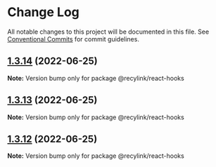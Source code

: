 # Change Log

All notable changes to this project will be documented in this file.
See [Conventional Commits](https://conventionalcommits.org) for commit guidelines.

## [1.3.14](https://github.com/recylink/recylink-commons/compare/v1.3.13...v1.3.14) (2022-06-25)

**Note:** Version bump only for package @recylink/react-hooks





## [1.3.13](https://github.com/recylink/recylink-commons/compare/v1.3.12...v1.3.13) (2022-06-25)

**Note:** Version bump only for package @recylink/react-hooks





## [1.3.12](https://github.com/recylink/recylink-commons/compare/v1.3.11...v1.3.12) (2022-06-25)

**Note:** Version bump only for package @recylink/react-hooks
